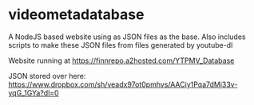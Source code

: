 # videometadatabase
A NodeJS based website using as JSON files as the base. Also includes scripts to make these JSON files from files generated by youtube-dl

Website running at https://finnrepo.a2hosted.com/YTPMV_Database

JSON stored over here: https://www.dropbox.com/sh/veadx97ot0pmhvs/AACiy1Pqa7dMj33v-yqG_1GYa?dl=0
